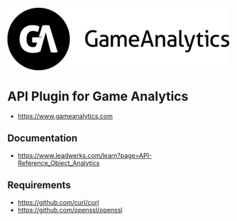 ![](gameanalytics-logo.png)
# API Plugin for Game Analytics
- https://www.gameanalytics.com
## Documentation
- https://www.leadwerks.com/learn?page=API-Reference_Object_Analytics
## Requirements
- https://github.com/curl/curl
- https://github.com/openssl/openssl

